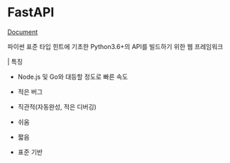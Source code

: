 # FastAPI

[Document](https://fastapi.tiangolo.com/ko/)

파이썬 표준 타입 힌트에 기초한 Python3.6+의 API를 빌드하기 위한 웹 프레임워크

| 특징

- Node.js 및 Go와 대등할 정도로 빠른 속도

- 적은 버그

- 직관적(자동완성, 적은 디버깅)

- 쉬움

- 짧음

- 표준 기반


